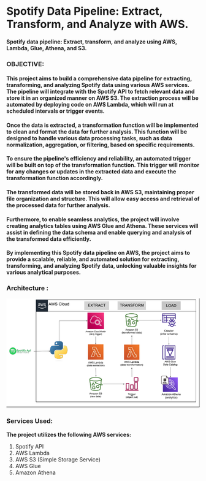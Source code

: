 # Spotify Data Pipeline: Extract, Transform, and Analyze with AWS.

#### Spotify data pipeline: Extract, transform, and analyze using AWS, Lambda, Glue, Athena, and S3.

### OBJECTIVE:
#### This project aims to build a comprehensive data pipeline for extracting, transforming, and analyzing Spotify data using various AWS services. The pipeline will integrate with the Spotify API to fetch relevant data and store it in an organized manner on AWS S3. The extraction process will be automated by deploying code on AWS Lambda, which will run at scheduled intervals or trigger events.
#### Once the data is extracted, a transformation function will be implemented to clean and format the data for further analysis. This function will be designed to handle various data processing tasks, such as data normalization, aggregation, or filtering, based on specific requirements.
#### To ensure the pipeline's efficiency and reliability, an automated trigger will be built on top of the transformation function. This trigger will monitor for any changes or updates in the extracted data and execute the transformation function accordingly.
#### The transformed data will be stored back in AWS S3, maintaining proper file organization and structure. This will allow easy access and retrieval of the processed data for further analysis.
#### Furthermore, to enable seamless analytics, the project will involve creating analytics tables using AWS Glue and Athena. These services will assist in defining the data schema and enable querying and analysis of the transformed data efficiently.
#### By implementing this Spotify data pipeline on AWS, the project aims to provide a scalable, reliable, and automated solution for extracting, transforming, and analyzing Spotify data, unlocking valuable insights for various analytical purposes.

### Architecture :
![Architecture](https://github.com/jemeesmavani/Spotify-Data-Engineering-Project-Using-ETL-Pipeline-main/blob/main/Project%20Archicture.png)

### Services Used:
**The project utilizes the following AWS services:**

1. Spotify API
2. AWS Lambda
3. AWS S3 (Simple Storage Service)
4. AWS Glue
5. Amazon Athena

